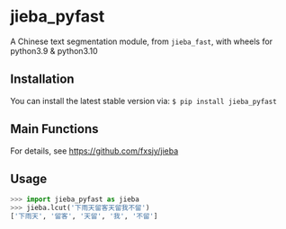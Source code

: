 # jieba_pyfast

A Chinese text segmentation module, from `jieba_fast`, with wheels for python3.9 & python3.10

## Installation

You can install the latest stable version via:
`$ pip install jieba_pyfast`

## Main Functions

For details, see https://github.com/fxsjy/jieba

## Usage

```python
>>> import jieba_pyfast as jieba
>>> jieba.lcut('下雨天留客天留我不留')
['下雨天', '留客', '天留', '我', '不留']
```
